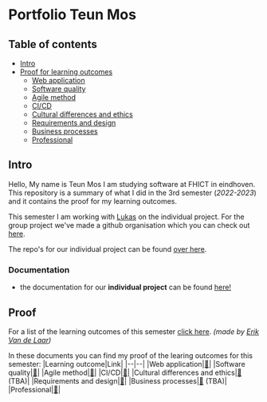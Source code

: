 
# Portfolio Teun Mos

## Table of contents
- [Intro](#intro)
- [Proof for learning outcomes](#proof)
  - [Web application](https://github.com/TeunMos/S3-DB04-Portfolio/blob/main/Proof/Web-application.md)
  - [Software quality](https://github.com/TeunMos/S3-DB04-Portfolio/blob/main/Proof/Software-quality.md)
  - [Agile method](https://github.com/TeunMos/S3-DB04-Portfolio/blob/main/Proof/Agile-method.md)
  - [CI/CD](https://github.com/TeunMos/S3-DB04-Portfolio/blob/main/Proof/CI-CD.md)
  - [Cultural differences and ethics](https://github.com/TeunMos/S3-DB04-Portfolio/blob/main/Proof/Cultural-differences-and-ethics.md)
  - [Requirements and design](https://github.com/TeunMos/S3-DB04-Portfolio/blob/main/Proof/Requirements-and-design.md)
  - [Business processes](https://github.com/TeunMos/S3-DB04-Portfolio/blob/main/Proof/Business-processes.md)
  - [Professional](https://github.com/TeunMos/S3-DB04-Portfolio/blob/main/Proof/Professional.md)

## Intro
Hello, My name is Teun Mos I am studying software at FHICT in eindhoven. This repository is a summary of what I did in the 3rd semester (*2022-2023*) and it contains the proof for my learning outcomes.

This semester I am working with [Lukas](https://github.com/LukasJansen100) on the individual project. For the group project we've made a github organisation which you can check out [here](https://github.com/Modus-1).

The repo's for our individual project can be found [over here](https://github.com/IPS3-DB04-Teun-Mos-Lukas-Jansen).

### Documentation
- the documentation for our **individual project** can be found [here!](https://github.com/IPS3-DB04-Teun-Mos-Lukas-Jansen/Documentation)

## Proof
For a list of the learning outcomes of this semester [click here](https://github.com/tick-github/tick-documentation/blob/main/dict/learning-outcomes.md). *(made by [Erik Van de Laar](https://github.com/code-syl))*

In these documents you can find my proof of the learing outcomes for this semester:
|Learning outcome|Link|
|--|--|
|Web application|[🔗](https://github.com/TeunMos/S3-DB04-Portfolio/blob/main/Proof/Web-application.md)|
|Software quality|[🔗](https://github.com/TeunMos/S3-DB04-Portfolio/blob/main/Proof/Software-quality.md)|
|Agile method|[🔗](https://github.com/TeunMos/S3-DB04-Portfolio/blob/main/Proof/Agile-method.md)|
|CI/CD|[🔗](https://github.com/TeunMos/S3-DB04-Portfolio/blob/main/Proof/CI-CD.md)|
|Cultural differences and ethics|[🔗](https://github.com/TeunMos/S3-DB04-Portfolio/blob/main/Proof/Cultural-differences-and-ethics.md) (TBA)|
|Requirements and design|[🔗](https://github.com/TeunMos/S3-DB04-Portfolio/blob/main/Proof/Requirements-and-design.md)|
|Business processes|[🔗](https://github.com/TeunMos/S3-DB04-Portfolio/blob/main/Proof/Business-processes.md) (TBA)|
|Professional|[🔗](https://github.com/TeunMos/S3-DB04-Portfolio/blob/main/Proof/Professional.md)|
